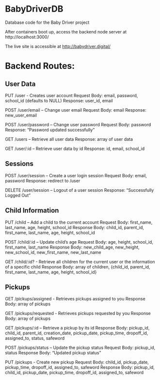 # BabyDriverDB
Database code for the Baby Driver project


After containers boot up, access the backend node server at http://localhost:3000/


The live site is accessible at http://babydriver.digital/


# Backend Routes:

## User Data
PUT /user - Creates user account
Request Body: email, password, school_id (defaults to NULL)
Response: user_id, email

POST /user/email – Change user email
Request Body: email
Response: new_user_email

POST /user/password – Change user password
Request Body: password
Response: “Password updated successfully”

GET /users – Retrieve all user data
Response: array of user data

GET /user/:id – Retrieve user data by id
Response: id, email, school_id

## Sessions
POST /user/session – Create a user login session
Request Body: email, password
Response: redirect to /user

DELETE /user/session – Logout of a user session
Response: “Successfully Logged Out”

## Child Information
PUT /child – Add a child to the current account
Request Body: first_name, last_name, age, height, school_id
Response Body: child_id, parent_id, first_name, last_name, age, height, school_id

POST /child/:id – Update child’s age
Request Body: age, height, school_id, first_name, last_name
Response Body: new_child_age, new_height, new_school_id, new_first_name, new_last_name

GET /child/:id? - Retrieve all children for the current user or the information of a specific child
Response Body: array of children, {child_id, parent_id, first_name, last_name, age, height, school_id}

## Pickups
GET /pickups/assigned - Retrieves pickups assigned to you
Response Body: array of pickups

GET /pickups/requested - Retrieves pickups requested by you
Response Body: array of pickups

GET /pickups/:id – Retrieve a pickup by its id
Response Body: pickup_id, child_id, parent_id, creation_date, pickup_date, pickup_time, dropoff_id, assigned_to, status, safeword

POST /pickups/status – Update the pickup status
Request Body: pickup_id, status
Response Body: “Updated pickup status”

PUT /pickups  - Create new pickup
Request Body: child_id, pickup_date, pickup_time, dropoff_id, assigned_to, safeword
Response Body: pickup_id, child_id, pickup_date, pickup_time, dropoff_id, assigned_to, safeword